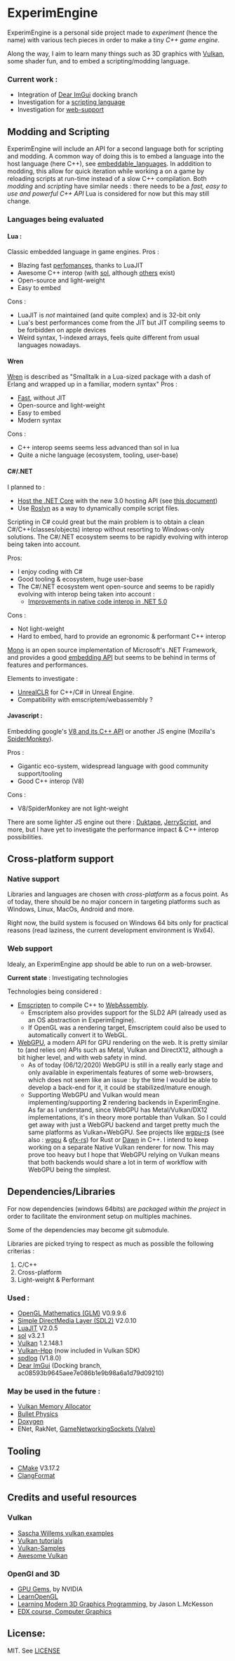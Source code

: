 # ExperimEngine

ExperimEngine is a personal side project made to _experiment_ (hence the name) with various tech pieces in order to make a tiny _C++ game engine_. 

Along the way, I aim to learn many things such as 3D graphics with [Vulkan](https://www.khronos.org/vulkan/), some shader fun, and to embed a scripting/modding language.

### Current work :

+ Integration of [Dear ImGui](https://github.com/ocornut/imgui) docking branch
+ Investigation for a [scripting language](##-modding-and-scripting)
+ Investigation for [web-support](###-web-support)

## Modding and Scripting

ExperimEngine will include an API for a second language both for scripting and modding. A common way of doing this is to embed a language into the host language (here C++), see [embeddable_languages](https://en.wikipedia.org/wiki/Scripting_language#Extension/embeddable_languages). In adddition to modding, this allow for quick iteration while working a on a game by reloading scripts at run-time instead of a slow C++ compilation.
Both _modding_ and _scripting_ have similar needs : there needs to be a _fast, easy to use and powerful C++ API_
Lua is considered for now but this may still change.

### Languages being evaluated

#### Lua :

Classic embedded language in game engines.
Pros :
+ Blazing fast [perfomances](http://luajit.org/performance.html), thanks to LuaJIT
+ Awesome C++ interop (with [sol](https://github.com/ThePhD/sol2), although [others](https://sol2.readthedocs.io/en/latest/features.html) exist)
+ Open-source and light-weight
+ Easy to embed

Cons :
+ LuaJIT is *not* maintained (and quite complex) and is 32-bit only
+ Lua's best performances come from the JIT but JIT compiling seems to be forbidden on apple devices
+ Weird syntax, 1-indexed arrays, feels quite different from usual languages nowadays.

#### Wren

[Wren](https://wren.io/) is described as "Smalltalk in a Lua-sized package with a dash of Erlang and wrapped up in a familiar, modern syntax"
Pros :
+ [Fast](https://wren.io/performance.html), without JIT
+ Open-source and light-weight
+ Easy to embed
+ Modern syntax

Cons :
+ C++ interop seems seems less advanced than sol in lua
+ Quite a niche language (ecosystem, tooling, user-base)

#### C#/.NET

I planned to :
+ [Host the .NET Core](https://docs.microsoft.com/en-us/dotnet/core/tutorials/netcore-hosting) with the new 3.0 hosting API (see [this document](https://github.com/dotnet/core-setup/blob/master/Documentation/design-docs/native-hosting.md))
+ Use [Roslyn](https://github.com/dotnet/roslyn) as a way to dynamically compile script files.

Scripting in C# could great but the main problem is to obtain a clean C#/C++(classes/objects) interop without resorting to Windows-only solutions.
The C#/.NET ecosystem seems to be rapidly evolving with interop being taken into account.

Pros:
+ I enjoy coding with C#
+ Good tooling & ecosystem, huge user-base
+ The C#/.NET ecosystem went open-source and seems to be rapidly evolving with interop being taken into account :
  + [Improvements in native code interop in .NET 5.0](https://devblogs.microsoft.com/dotnet/improvements-in-native-code-interop-in-net-5-0/)

Cons :
+ Not light-weight
+ Hard to embed, hard to provide an egronomic & performant C++ interop

[Mono](https://www.mono-project.com/) is an open source implementation of Microsoft's .NET Framework, and provides a good [embedding API](https://www.mono-project.com/docs/advanced/embedding/) but seems to be behind in terms of features and performances.

Elements to investigate :
+ [UnrealCLR](https://github.com/nxrighthere/UnrealCLR) for C++/C# in Unreal Engine.
+ Compatibility with emscriptem/webassembly ?

#### Javascript :

Embedding google's [V8 and its C++ API](https://v8.dev/docs/embed) or another JS engine (Mozilla's [SpiderMonkey](https://developer.mozilla.org/en-US/docs/Mozilla/Projects/SpiderMonkey)).

Pros :
+ Gigantic eco-system, widespread language with good community support/tooling
+ Good C++ interop (V8)

Cons :
+ V8/SpiderMonkey are not light-weight

There are some lighter JS engine out there : [Duktape](https://github.com/svaarala/duktape), [JerryScript](https://github.com/jerryscript-project/jerryscript), and more, but I have yet to investigate the performance impact & C++ interop possibilities.


## Cross-platform support

### Native support

Libraries and languages are chosen with _cross-platform_ as a focus point. As of today, there should be no major concern in targeting platforms such as Windows, Linux, MacOs, Android and more.

Right now, the build system is focused on Windows 64 bits only for practical reasons (read laziness, the current development environment is Wx64).

### Web support

Idealy, an ExperimEngine app should be able to run on a web-browser.

**Current state** : Investigating technologies

Technologies being considered :
+ [Emscripten](https://github.com/emscripten-core/emscripten) to compile C++ to [WebAssembly](https://webassembly.org/).
  + Emscriptem also provides support for the SLD2 API (already used as an OS abstraction in ExperimEngine).
  + If OpenGL was a rendering target, Emscriptem could also be used to automatically convert it to WebGL.
+ [WebGPU](https://github.com/gpuweb/gpuweb), a modern API for GPU rendering on the web. It is pretty similar to (and relies on) APIs such as Metal, Vulkan and DirectX12, although a bit higher level, and with web safety in mind.
  + As of today (06/12/2020) WebGPU is still in a really early stage and only available in experimentals features of some web-browsers, which does not seem like an issue :  by the time I would be able to develop a back-end for it, it could be stabilized/mature enough.
  + Supporting WebGPU and Vulkan would mean implementing/supporting **2** rendering backends in ExperimEngine.
  As far as I understand, since WebGPU has Metal/Vulkan/DX12 implementations, it's in theory more portable than Vulkan. So I could get away with just a WebGPU backend and target pretty much the same platforms as Vulkan+WebGPU.
  See projects like [wgpu-rs](https://github.com/gfx-rs/wgpu-rs) (see also : [wgpu](https://github.com/gfx-rs/wgpu) & [gfx-rs](https://github.com/gfx-rs/wgpu)) for Rust or [Dawn](https://dawn.googlesource.com/dawn) in C++.
  I intend to keep working on a separate Native Vulkan renderer for now. This may prove too heavy but I hope that WebGPU relying on Vulkan means that both backends would share a lot in term of workflow with WebGPU being the simplest.

## Dependencies/Libraries

For now dependencies (windows 64bits) are _packaged within the project_ in order to facilitate the environment setup on multiples machines.

Some of the dependencies may become git submodule.

Libraries are picked trying to respect as much as possible the following criterias :
1. C/C++
2. Cross-platform
3. Light-weight & Performant

### Used :
+ [OpenGL Mathematics (GLM)](https://glm.g-truc.net/0.9.9/index.html) V0.9.9.6
+ [Simple DirectMedia Layer (SDL2)](https://www.libsdl.org/index.php) V2.0.10
+ [LuaJIT](http://luajit.org/luajit.html) V2.0.5
+ [sol](https://github.com/ThePhD/sol2) v3.2.1
+ [Vulkan](https://www.khronos.org/vulkan/) 1.2.148.1
+ [Vulkan-Hpp](https://github.com/KhronosGroup/Vulkan-Hpp) (now included in Vulkan SDK)
+ [spdlog](https://github.com/gabime/spdlog) (V1.8.0)
+ [Dear ImGui](https://github.com/ocornut/imgui) (Docking branch, ac08593b9645aee7e086b1e9b98a6a1d79d09210)

### May be used in the future :
+ [Vulkan Memory Allocator](https://github.com/GPUOpen-LibrariesAndSDKs/VulkanMemoryAllocator)
+ [Bullet Physics](https://github.com/bulletphysics/bullet3)
+ [Doxygen](http://www.doxygen.nl/)
+ ENet, RakNet, [GameNetworkingSockets (Valve)](https://github.com/ValveSoftware/GameNetworkingSockets)

## Tooling

+ [CMake](https://cmake.org/) V3.17.2
+ [ClangFormat](https://clang.llvm.org/docs/ClangFormat.html)

## Credits and useful resources

### Vulkan
+ [Sascha Willems vulkan examples](https://github.com/SaschaWillems/Vulkan)
+ [Vulkan tutorials](https://vulkan-tutorial.com/Introduction)
+ [Vulkan-Samples](https://github.com/KhronosGroup/Vulkan-Samples)
+ [Awesome Vulkan](https://github.com/vinjn/awesome-vulkan)

### OpenGl and 3D
+ [GPU Gems](https://developer.nvidia.com/gpugems/GPUGems/gpugems_pref01.html), by NVIDIA
+ [LearnOpenGL](https://learnopengl.com/Introduction)
+ [Learning Modern 3D Graphics Programming](http://opengl.datenwolf.net/gltut/html/index.html), by Jason L.McKesson
+ [EDX course, Computer Graphics](https://www.edx.org/course/computer-graphics-2)

## License:

MIT. See [LICENSE](LICENSE)
